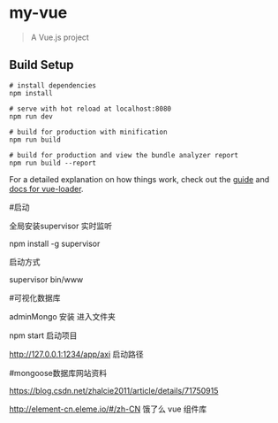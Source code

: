 # my-vue

> A Vue.js project

## Build Setup

``` bash******
# install dependencies
npm install

# serve with hot reload at localhost:8080
npm run dev

# build for production with minification
npm run build

# build for production and view the bundle analyzer report
npm run build --report
```

For a detailed explanation on how things work, check out the [guide](http://vuejs-templates.github.io/webpack/) and [docs for vue-loader](http://vuejs.github.io/vue-loader).

#启动

全局安装supervisor 实时监听 

npm install -g supervisor

启动方式

supervisor bin/www

#可视化数据库

adminMongo 安装 进入文件夹

npm start 启动项目

http://127.0.0.1:1234/app/axi 启动路径

#mongoose数据库网站资料

https://blog.csdn.net/zhalcie2011/article/details/71750915

http://element-cn.eleme.io/#/zh-CN 饿了么 vue 组件库










